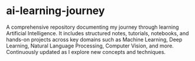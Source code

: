 # ai-learning-journey
A comprehensive repository documenting my journey through learning Artificial Intelligence. It includes structured notes, tutorials, notebooks, and hands-on projects across key domains such as Machine Learning, Deep Learning, Natural Language Processing, Computer Vision, and more. Continuously updated as I explore new concepts and techniques.
